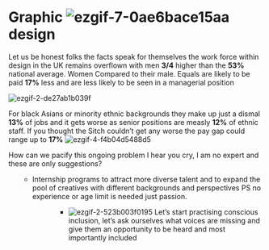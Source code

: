


 # Graphic ![ezgif-7-0ae6bace15aa](https://user-images.githubusercontent.com/94851382/143455628-1e5f7250-d009-4530-8fe4-b791d5c02ebd.gif) design 

Let us be honest folks the facts speak for themselves the work force within design in the UK remains overflown with men **3/4** higher than the **53%** national average. Women Compared to their male. Equals are likely to be paid **17%** less and are less likely to be seen in a managerial position

![ezgif-2-de27ab1b039f](https://user-images.githubusercontent.com/94851382/143463990-71022bbb-d4d7-4c35-9a4f-46fafd12b826.png)


For black Asians or minority ethnic backgrounds they make up just a dismal **13%** of jobs and it gets worse as senior positions are measly **12%** of ethnic staff. If you thought the Sitch couldn’t get any worse the pay gap could range up to **17%**           ![ezgif-4-f4b04d5488d5](https://user-images.githubusercontent.com/94851382/143444811-5030342c-ef6c-4816-9086-1aea79d21e02.png)
<p> How can we pacify this ongoing problem I hear you cry, I am no expert and these are only suggestions? <p>
 <p> <p>
<ul>
 
* Internship programs to attract more diverse talent and to expand the pool of creatives with different backgrounds and perspectives PS no experience or age limit is needed just passion.
  <p> <p>
<ul>
  <p> <p>
<ul>
  <p> <p>
<ul>
 
* ![ezgif-2-523b003f0195](https://user-images.githubusercontent.com/94851382/143461566-7ca58b05-2c94-47a7-b244-31981348ad84.gif) Let’s start practising conscious inclusion, let’s ask ourselves what voices are missing and give them an opportunity to be heard and most importantly included 
  <p> <p>
<ul>
  <p> <p>
<ul>
  <p> <p>
<ul>

